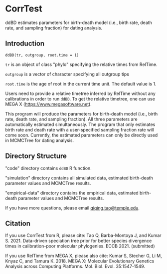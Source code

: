 CorrTest
==============

ddBD estimates parameters for birth-death model (i.e., birth rate, death rate, and sampling fraction) for dating analysis.  

Introduction
------------------- 

`ddBD(tr, outgroup, root.time = 1)`

  `tr` is an object of class "phylo" specifying the relative times from RelTime. 
	
  `outgroup` is a vector of character specifying all outgroup tips
  
  `root.time` is the age of root in the current time unit. The default value is 1. 
	
Users need to provide a relative timetree inferred by RelTime without any calibrations in order to run `ddBD`. To get the relative timetree, one can use MEGA X (https://www.megasoftware.net).  

This program will produce the parameters for birth-death model (i.e., birth rate, death rate, and sampling fraction). All three parameters are automatically estimated simultaneously. The program that only estimates birth rate and death rate with a user-specified sampling fraction rate will come soon. Currently, the estimated parameters can only be directly used in MCMCTree for dating analysis. 


Directory Structure
------------------- 

"code" directory contains `ddBD` R function.

"simulation" directory contains all simulated data, estimated birth-death parameter values and MCMCTree results. 

"empirical-data" directory contains the empirical data, estimated birth-death parameter values and MCMCTree results. 


If you have more questions, please email qiqing.tao@temple.edu.


Citation
------------------- 

If you use CorrTest from R, please cite:
Tao Q, Barba-Montoya J, and Kumar S. 2021. Data-driven speciation tree prior for better species divergence times in calibration-poor molecular phylogenies. ECCB 2021. (submitted)

If you use RelTime from MEGA X, please also cite:
Kumar S, Stecher G, Li M, Knyaz C, and Tamura K. 2018. MEGA X: Molecular Evolutionary Genetics Analysis across Computing Platforms. Mol. Biol. Evol. 35:1547-1549.